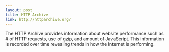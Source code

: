 ```yaml
---
layout: post
title: HTTP Archive
link: http://httparchive.org/
---
```


The HTTP Archive provides information about website performance such as # of HTTP requests, use of gzip, and amount of JavaScript. This information is recorded over time revealing trends in how the Internet is performing.
